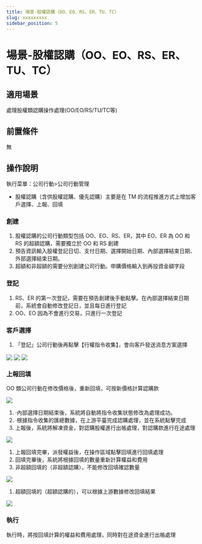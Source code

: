 ```yaml
---
title: 場景-股權認購（OO、EO、RS、ER、TU、TC）
slug: xxxxxxxxx
sidebar_position: 5
---
```



# 場景-股權認購（OO、EO、RS、ER、TU、TC）

## 適用場景

處理股權類認購操作處理(OO/EO/RS/TU/TC等)

## 前置條件

無

## 操作說明 

執行菜單：公司行動&gt;公司行動管理

- 股權認購（含供股權認購、優先認購）主要是在 TM 的流程推進方式上增加客戶選擇、上報、回填

### **創建**

1. 股權認購的公司行動類型包括 OO、EO、RS、ER，其中 EO、ER 為 OO 和 RS 的超額認購，需要獨立於 OO 和 RS 創建 
2. 預告資訊輸入股權登記日切、支付日期、選擇開始日期、內部選擇結束日期、外部選擇結束日期。 
3. 超額和非超額的需要分別創建公司行動。申購價格輸入到再投資金額字段

### **登記**

1. RS、ER 的第一次登記，需要在預告創建後手動點擊。在內部選擇結束日期前，系統會自動修改登記日，並且每日進行登記 
2.  OO、EO 因為不會進行交易，只進行一次登記

### **客戶選擇**

1. 「登記」公司行動後再點擊【行權指令收集】，會向客戶發送消息方案選擇

<img src="/assets/YRwSbm7guoxPoNx46cJcqhr4nkb.png" src-width="3400" src-height="1350" align="center"/>

<img src="/assets/JZf1bvtPToVii5xa7Ogc5DCWnJb.png" src-width="2662" src-height="1032" align="center"/>

<img src="/assets/RUlVbE9ZxoO6qcxvjrycWwRkneb.png" src-width="2804" src-height="188" align="center"/>

### **上報回填**

OO 類公司行動在修改價格後，重新回填，可按新價格計算認購款

<img src="/assets/CKcYbrBC0oVroixlidtcjFJ9npd.png" src-width="2806" src-height="876"/>

1. ·內部選擇日期結束後，系統將自動將指令收集狀態修改為處理成功。 
2. ·根據指令收集的匯總數據，在上游平臺完成認購處理，並在系統點擊完成 
3. 上報後，系統將解凍資金，對認購股權進行出帳處理，對認購款進行在途處理

<img src="/assets/DVIWbqBDbocARHxYKgxcLpjRnub.png" src-width="1280" src-height="561" align="center"/>

1. 上報回填完畢，派發權益後，在操作區域點擊回填進行回填處理 
2. 回填完畢後，系統將根據回填的數量重新計算權益和費用 
3. 非超額回填的（非超額認購），不能修改回填確認數量 

<img src="/assets/FsRrbXZoIoA3Krx8y87cyDxcnrg.png" src-width="1280" src-height="474" align="center"/>

1. 超額回填的（超額認購的），可以根據上游數據修改回填結果

<img src="/assets/WWsGbmoO0osl9RxfvJzcWSFknnc.png" src-width="1280" src-height="316"/>

### **執行**

執行時，將按回填計算的權益和費用處理，同時對在途資金進行出帳處理

